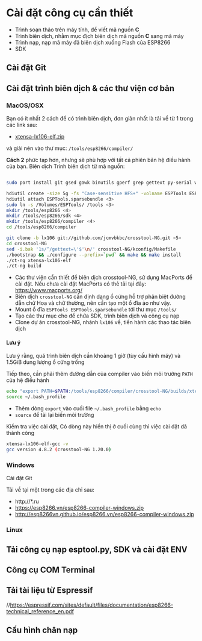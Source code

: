 
# Cài đặt công cụ cần thiết

* Trình soạn thảo trên máy tính, để viết mã nguồn **C**
* Trình biên dịch, nhằm mục địch biên dịch mã nguồn **C** sang mã máy
* Trình nạp, nạp mã máy đã biên dịch xuống Flash của ESP8266
* SDK

## Cài đặt Git

## Cài đặt trình biên dịch & các thư viện cơ bản

### MacOS/OSX

Bạn có ít nhất 2 cách để có trình biên dịch, đơn giản nhất là tải về từ 1 trong các link sau:

- [xtensa-lx106-elf.zip](https://www.dropbox.com/s/wavfbh7v7k3lh15/xtensa-lx106-elf.zip?dl=0)


và giải nén vào thư mục: `/tools/esp8266/compiler/`


**Cách 2** phức tạp hơn, nhưng sẽ phù hợp với tất cả phiên bản hệ điều hành của bạn. Biên dịch Trình biên dịch từ mã nguồn:

```bash

sudo port install git gsed gawk binutils gperf grep gettext py-serial wget libtool autoconf automake 

hdiutil create -size 5g -fs "Case-sensitive HFS+" -volname ESPTools ESPTools.sparsebundle 
hdiutil attach ESPTools.sparsebundle <3>
sudo ln -s /Volumes/ESPTools/ /tools <3>
mkdir /tools/esp8266 <4>
mkdir /tools/esp8266/sdk <4>
mkdir /tools/esp8266/compiler <4>
cd /tools/esp8266/compiler

git clone -b lx106 git://github.com/jcmvbkbc/crosstool-NG.git <5>
cd crosstool-NG
sed -i.bak '1s/^/gettext=\'$'\n/' crosstool-NG/kconfig/Makefile
./bootstrap && ./configure --prefix=`pwd` && make && make install
./ct-ng xtensa-lx106-elf
./ct-ng build
```

- Các thư viện cần thiết để biên dịch crosstool-NG, sử dụng MacPorts để cài đặt. Nếu chưa cài đặt MacPorts có thẻ tải tại đây: https://www.macports.org/
- Biên dịch `crosstool-NG` cần định dạng ổ cứng hỗ trợ phân biệt đường dẫn chữ Hoa và chữ thường, nên cần tạo một ổ đĩa ảo như vậy.
- Mount ổ đĩa `ESPTools ESPTools.sparsebundle` tới thư mục `/tools/`
- Tạo các thư mục cho để chứa SDK, trình biên dịch và công cụ nạp
- Clone dự án crosstool-NG, nhánh `lx106` về, tiến hành các thao tác biên dịch

#### Lưu ý

Lưu ý rằng, quá trình biên dịch cần khoảng 1 giờ (tùy cấu hình máy) và 1.5GiB dung lượng ổ cứng trống

Tiếp theo, cần phải thêm đường dẫn của compiler vào biến môi trường `PATH` của hệ điều hành


```bash
echo "export PATH=$PATH:/tools/esp8266/compiler/crosstool-NG/builds/xtensa-lx106-elf/bin" >>  ~/.bash_profile <1>
source ~/.bash_profile 
```

- Thêm dòng `export` vào cuối file `~/.bash_profile` bằng `echo`
- `source` để tải lại biến môi trường

Kiểm tra việc cài đặt, Có dòng này hiển thị ở cuối cùng thì việc cài đặt dã thành công

```bash
xtensa-lx106-elf-gcc -v
gcc version 4.8.2 (crosstool-NG 1.20.0) 
```


### Windows

Cài đặt Git

Tải về tại một trong các địa chỉ sau:

- http://*.ru
- https://esp8266.vn/esp8266-compiler-windows.zip
- http://esp8266vn.github.io/esp8266.vn/esp8266-compiler-windows.zip

### Linux

## Tải công cụ nạp esptool.py, SDK và cài đặt ENV

## Công cụ COM Terminal

## Tải tài liệu từ Espressif

//https://espressif.com/sites/default/files/documentation/esp8266-technical_reference_en.pdf

## Cấu hình chân nạp